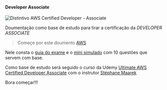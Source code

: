 #### Developer Associate

![Distintivo AWS Certified Developer - Associate](https://d1.awsstatic.com/training-and-certification/certification-badges/AWS-Certified-Developer-Associate_badge.5c083fa855fe82c1cf2d0c8b883c265ec72a17c0.png)

Doumentação como base de estudo para tirar a certificação da *DEVELOPER ASSOCIATE*

> Começe por este doumento [AWS](https://aws.amazon.com/pt/certification/certified-developer-associate/)

Nele consta o [guia do exame](https://d1.awsstatic.com/pt_BR/training-and-certification/docs-dev-associate/AWS-Certified-Developer-Associate_Exam-Guide.pdf) e o [mini simulado](https://d1.awsstatic.com/pt_BR/training-and-certification/docs-dev-associate/AWS-Certified-Developer-Associate_Sample-Questions.pdf) com 10 questões que servem com base.

Como base de estudo será seguido o curso da Udemy [Ultimate AWS Certified Developer Associate](https://itau.udemy.com/course/aws-certified-developer-associate-dva-c01/) com o instrutor [Stéphane Maarek](https://www.linkedin.com/in/stephanemaarek/?originalSubdomain=pt)

Bora começar!!!
